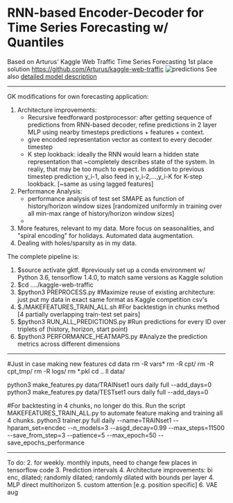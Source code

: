 # RNN-based Encoder-Decoder for Time Series Forecasting w/ Quantiles 


Based on Arturus'
Kaggle Web Traffic Time Series Forecasting
1st place solution
https://github.com/Arturus/kaggle-web-traffic
![predictions](images/predictions.png)
See also [detailed model description](how_it_works.md)

-----------------------------------

GK modifications for own forecasting application:

1) Architecture improvements:
	- Recursive feedforward postprocessor: after getting sequence of predictions from RNN-based decoder, refine predictions in 2 layer MLP using nearby timesteps predictions + features + context.
	- give encoded representation vector as context to every decoder timestep
	- K step lookback: ideally the RNN would learn a hidden state representation that ~completely describes state of the system. In realiy, that may be too much to expect. In addition to previous timestep prediction y_i-1, also feed in y_i-2,...,y_i-K for K-step lookback. [~same as using lagged features]
2) Performance Analysis:
	- performance analysis of test set SMAPE as function of history/horizon window sizes [randomized uniformly in training over all min-max range of history/horizon window sizes]
	- 
2) More features, relevant to my data. More focus on seasonalities, and "spiral encoding" for holidays. Automated data augmentation.
3) Dealing with holes/sparsity as in my data.



The complete pipeline is:

1. $source activate gktf.               #previously set up a conda environment w/ Python 3.6, tensorflow 1.4.0, to match same versions as Kaggle solution
2. $cd ..../kaggle-web-traffic
4. $python3 PREPROCESS.py               #Maximize reuse of existing architecture: just put my data in exact same format as Kaggle competition csv's
5. $./MAKEFEATURES_TRAIN_ALL.sh         #For backtestign in chunks method [4 partially overlapping train-test set pairs]
6. $python3 RUN_ALL_PREDICTIONS.py      #Run predictions for every ID over triplets of (history, horizon, start point)
7. $python3 PERFORMANCE_HEATMAPS.py     #Analyze the prediction metrics across different dimensions 






---------------------------------------
#Just in case making new features
cd data
rm -R vars*
rm -R cpt/
rm -R cpt_tmp/
rm -R logs/
rm *.pkl
cd ..
ll data/

python3 make_features.py data/TRAINset1 ours daily full --add_days=0
python3 make_features.py data/TESTset1 ours daily full --add_days=0

#For backtesting in 4 chunks, no longer do this. Run the script MAKEFEATURES_TRAIN_ALL.py to automate feature making and training all 4 chunks.
python3 trainer.py full daily --name=TRAINset1 --hparam_set=encdec --n_models=3 --asgd_decay=0.99 --max_steps=11500 --save_from_step=3 --patience=5 --max_epoch=50 --save_epochs_performance


----------------------------------------------------------------------------------------------------------------------------------------------------------
To do:
2. for weekly. monthly inputs, need to change few places in tensorflow code
3. Prediction intervals
4. Architecture improvements: bi enc, dilated; randomly dilated; randomly dilated with bounds per layer
4. MLP direct multihorizon
5. custom attention [e.g. position specific]
6. VAE aug